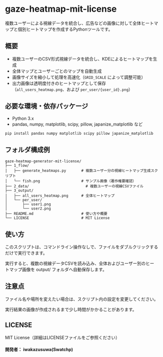 # gaze-heatmap-mit-license

複数ユーザーによる視線データを統合し、広告などの画像に対して全体ヒートマップと個別ヒートマップを作成するPythonツールです。

## 概要

- 複数ユーザーのCSV形式視線データを統合し、KDEによるヒートマップを生成
- 全体マップとユーザーごとのマップを自動生成
- 画像サイズを縮小して処理を高速化（`GRID_SCALE` によって調整可能）
- 出力画像は透明度付きのヒートマップとして保存（`all_users_heatmap.png`、および `per_user/{user_id}.png`）

## 必要な環境・依存パッケージ

- Python 3.x  
- pandas, numpy, matplotlib, scipy, pillow, japanize_matplotlib など

```bash
pip install pandas numpy matplotlib scipy pillow japanize_matplotlib
```

## フォルダ構成例
```
gaze-heatmap-generator-mit-license/
├── 1_flow/
│   ├── generate_heatmaps.py       # 複数ユーザー分の視線ヒートマップ生成スクリプト
│   └── fish.png                   # サンプル画像（著作権要確認）
├── 2_data/                          # 複数ユーザーの視線CSVファイル
├── 3_output/
│   ├── all_users_heatmap.png      # 全体ヒートマップ
│   └── per_user/
│       ├── user1.png
│       └── user2.png
├── README.md                      # 使い方や概要
└── LICENSE                        # MIT License
```

## 使い方
このスクリプトは、コマンドライン操作なしで、ファイルをダブルクリックするだけで実行できます。

実行すると、複数の視線データCSVを読み込み、全体およびユーザー別のヒートマップ画像を output/ フォルダへ自動保存します。

## 注意点
ファイル名や場所を変えたい場合は、スクリプト内の設定を変更してください。

実行結果の画像が作成されるまで少し時間がかかることがあります。


## LICENSE
MIT License（詳細はLICENSEファイルをご参照ください）

#### 開発者： iwakazusuwa(Swatchp)




